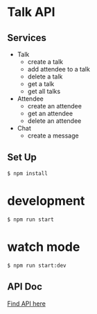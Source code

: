 # Talk API 

## Services
- Talk
  - create a talk
  - add attendee to a talk
  - delete a talk
  - get a talk
  - get all talks
- Attendee
  - create an attendee
  - get an attendee
  - delete an attendee
- Chat 
    - create a message


## Set Up 
```$ npm install ```
# development
``` $ npm run start ```

# watch mode
``` $ npm run start:dev ```


## API Doc

[Find API here](https://documenter.getpostman.com/view/14090416/2s93mBxekG#88849d56-4cf0-4531-ae46-f49cea1f3d19)